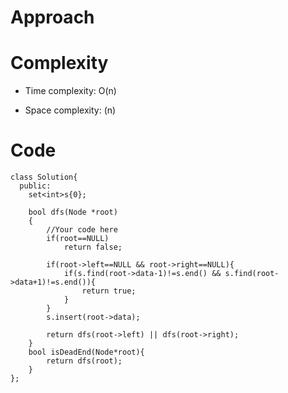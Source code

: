 # Approach
<!-- Describe your approach to solving the problem. -->

# Complexity
- Time complexity: O(n)
<!-- Add your time complexity here, e.g. $$O(n)$$ -->

- Space complexity: (n)
<!-- Add your space complexity here, e.g. $$O(n)$$ -->

# Code
```
class Solution{
  public:
    set<int>s{0};
    
    bool dfs(Node *root)
    {
        //Your code here
        if(root==NULL)
            return false;
        
        if(root->left==NULL && root->right==NULL){
            if(s.find(root->data-1)!=s.end() && s.find(root->data+1)!=s.end()){
                return true;
            }
        }
        s.insert(root->data);
        
        return dfs(root->left) || dfs(root->right);
    }
    bool isDeadEnd(Node*root){
        return dfs(root);
    }
};
```
